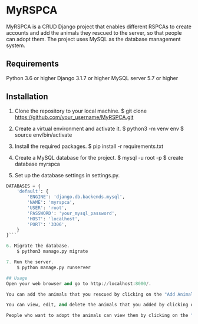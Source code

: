 # MyRSPCA
MyRSPCA is a CRUD Django project that enables different RSPCAs to create accounts and add the animals they rescued to the server, so that people can adopt them. The project uses MySQL as the database management system.

## Requirements
Python 3.6 or higher
Django 3.1.7 or higher
MySQL server 5.7 or higher

## Installation

1. Clone the repository to your local machine.
	$ git clone https://github.com/your_username/MyRSPCA.git

2. Create a virtual environment and activate it.
	$ python3 -m venv env
	$ source env/bin/activate

3. Install the required packages.
	$ pip install -r requirements.txt

4. Create a MySQL database for the project.
	$ mysql -u root -p
	$ create database myrspca

5. Set up the database settings in settings.py.

```python
DATABASES = {
    'default': {
        'ENGINE': 'django.db.backends.mysql',
        'NAME': 'myrspca',
        'USER': 'root',
        'PASSWORD': 'your_mysql_password',
        'HOST': 'localhost',
        'PORT': '3306',
    }
}```

6. Migrate the database.
	$ python3 manage.py migrate

7. Run the server.
	$ python manage.py runserver

## Usage
Open your web browser and go to http://localhost:8000/.

You can add the animals that you rescued by clicking on the "Add Animal" button.

You can view, edit, and delete the animals that you added by clicking on the "My Animals" link.

People who want to adopt the animals can view them by clicking on the "Adopt" link.






